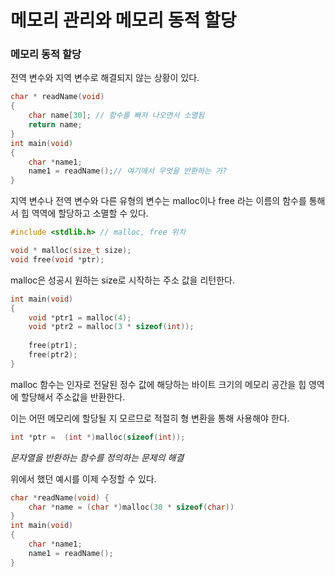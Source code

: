 # 메모리 관리와 메모리 동적 할당

### 메모리 동적 할당

전역 변수와 지역 변수로 해결되지 않는 상황이 있다.

```c
char * readName(void)
{
    char name[30]; // 함수를 빠져 나오면서 소멸됨
    return name;
}
int main(void)
{
    char *name1;
    name1 = readName();// 여기에서 무엇을 반환하는 가?
}
```

지역 변수나 전역 변수와 다른 유형의 변수는 malloc이나 free 라는 이름의 함수를 통해서 힙 역역에 할당하고 소멸할 수 있다.

```c
#include <stdlib.h> // malloc, free 위치

void * malloc(size_t size);
void free(void *ptr);
```

malloc은 성공시 원하는 size로 시작하는 주소 값을 리턴한다.

```c
int main(void)
{
    void *ptr1 = malloc(4);
    void *ptr2 = malloc(3 * sizeof(int));
    
    free(ptr1);
    free(ptr2);
}
```

malloc 함수는 인자로 전달된 정수 값에 해당하는 바이트 크기의 메모리 공간을 힙 영역에 할당해서 주소값을 반환한다.

이는 어떤 메모리에 할당될 지 모르므로 적절히 형 변환을 통해 사용해야 한다.

```c
int *ptr =  (int *)malloc(sizeof(int));
```

*문자열을 반환하는 함수를 정의하는 문제의 해결*

위에서 했던 예시를 이제 수정할 수 있다.

```c
char *readName(void) {
    char *name = (char *)malloc(30 * sizeof(char))
}
int main(void)
{
    char *name1;
    name1 = readName();
}
```



































